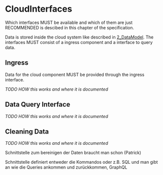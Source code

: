# CloudInterfaces

Which interfaces MUST be available and which of them are just RECOMMENDED is descibed in this chapter of the specification.

Data is stored inside the cloud system like described in [2_DataModel](./../2_DataModel/overview.md). The interfaces MUST consist of a ingress component and a interface to query data.

## Ingress

Data for the cloud component MUST be provided through the ingress interface.

 _TODO HOW this works and where it is documented_

## Data Query Interface

 _TODO HOW this works and where it is documented_

## Cleaning Data

 _TODO HOW this works and where it is documented_

Schnittstelle zum bereinigen der Daten braucht man schon (Patrick)

  Schnittstelle definiert entweder die Kommandos oder z.B. SQL und man gibt an wie die Queries ankommen und zurückkommen, GraphQL

  
